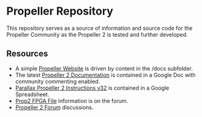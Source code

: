 # Propeller Repository
This repository serves as a source of information and source code for the Propeller Community as the Propeller 2 is tested and further developed.

## Resources
- A simple [Propeller Website](https://propeller.parallax.com) is driven by content in the /docs subfolder.
- The latest [Propeller 2 Documentation](https://docs.google.com/document/d/1UnelI6fpVPHFISQ9vpLzOVa8oUghxpI6UpkXVsYgBEQ/edit?usp=sharing) is contained in a Google Doc with community commenting enabled.
- [Parallax Propeller 2 Instructions v32](https://docs.google.com/spreadsheets/d/1usUcCCQVp3liAqENX9rvX-XVqJomMREhKYExM_taG0A/edit?usp=sharing) is contained in a Google Spreadsheet.
- [Prop2 FPGA File](http://forums.parallax.com/discussion/162298/prop2-fpga-files-updated-2-june-2018-final-version-32i) information is on the forum.
- [Propeller 2 Forum](http://forums.parallax.com/categories/propeller-2-multicore-microcontroller) discussions.
